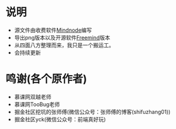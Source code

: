 # 说明

* 源文件由收费软件[Mindnode]()编写
* 导出png版本以及开源软件[Freemind]()版本
* 从四面八方整理而来，我只是一个搬运工。
* 会持续更新

# 鸣谢(各个原作者)

* 慕课网双越老师
* 慕课网TooBug老师
* 掘金社区挖坑的张师傅(微信公众号：张师傅的博客(shifuzhang01))
* 掘金社区yck(微信公众号：前端真好玩)
